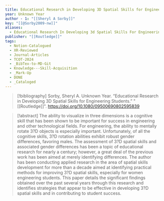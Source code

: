```yaml
---
title: Educational Research in Developing 3D Spatial Skills for Engineering Students
year: Unknown Year
author - 1: "[[Sheryl A Sorby]]"
key: "[[@Sorby2009-nw]]"
aliases:
  - Educational Research In Developing 3d Spatial Skills For Engineering Students
publisher: "[[Routledge]]"
tags:
  - Notion-Catalogued
  - XR-Reviewed
  - Journal-Articles
  - TCOT-2024
  - _BibTex-to-MD-Git
  - Knowledge---Skill-Acquisition
  - _Mark-Up
  - DONE
  - _Cataloged
---
```


> [!bibliography]
> Sorby, Sheryl A. Unknown Year. “Educational Research in Developing 3D Spatial Skills for Engineering Students.” "[[Routledge]]". https://doi.org/10.1080/09500690802595839

> [!abstract]
> The ability to visualize in three dimensions is a cognitive skill that has been shown to be important for success in engineering and other technological fields. For engineering, the ability to mentally rotate 3?D objects is especially important. Unfortunately, of all the cognitive skills, 3?D rotation abilities exhibit robust gender differences, favoring males. The assessment of 3?D spatial skills and associated gender differences has been a topic of educational research for nearly a century; however, a great deal of the previous work has been aimed at merely identifying differences. The author has been conducting applied research in the area of spatial skills development for more than a decade aimed at identifying practical methods for improving 3?D spatial skills, especially for women engineering students. This paper details the significant findings obtained over the past several years through this research and identifies strategies that appear to be effective in developing 3?D spatial skills and in contributing to student success.